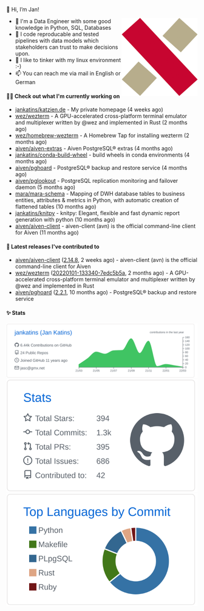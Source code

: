 👋 Hi, I’m Jan!

<img align="right" src="https://raw.githubusercontent.com/kreuzwerkerbot/kreuzwerkerbot/master/assets/xw.png" width="200">

- 🌱 I'm a Data Engineer with some good knowledge in Python, SQL, Databases
- 💪 I code reproducable and tested pipelines with data models which stakeholders can trust to make decisions upon.
- 💞️ I like to tinker with my linux environment :-)
- 📫 You can reach me via mail in English or German

#### 👩‍💻 Check out what I'm currently working on

- [jankatins/katzien.de](https://github.com/jankatins/katzien.de) - My private homepage (4 weeks ago)
- [wez/wezterm](https://github.com/wez/wezterm) - A GPU-accelerated cross-platform terminal emulator and multiplexer written by @wez and implemented in Rust (2 months ago)
- [wez/homebrew-wezterm](https://github.com/wez/homebrew-wezterm) -  A Homebrew Tap for installing wezterm (2 months ago)
- [aiven/aiven-extras](https://github.com/aiven/aiven-extras) - Aiven PostgreSQL® extras (4 months ago)
- [jankatins/conda-build-wheel](https://github.com/jankatins/conda-build-wheel) - build wheels in conda environments (4 months ago)
- [aiven/pghoard](https://github.com/aiven/pghoard) - PostgreSQL® backup and restore service (4 months ago)
- [aiven/pglookout](https://github.com/aiven/pglookout) - PostgreSQL replication monitoring and failover daemon (5 months ago)
- [mara/mara-schema](https://github.com/mara/mara-schema) - Mapping of DWH database tables to business entities, attributes &amp; metrics in Python, with automatic creation of flattened tables (10 months ago)
- [jankatins/knitpy](https://github.com/jankatins/knitpy) - knitpy: Elegant, flexible and fast dynamic report generation with python (10 months ago)
- [aiven/aiven-client](https://github.com/aiven/aiven-client) - aiven-client (avn) is the official command-line client for Aiven (11 months ago)

#### 🔭 Latest releases I've contributed to

- [aiven/aiven-client](https://github.com/aiven/aiven-client) ([2.14.8](https://github.com/aiven/aiven-client/releases/tag/2.14.8), 2 weeks ago) - aiven-client (avn) is the official command-line client for Aiven
- [wez/wezterm](https://github.com/wez/wezterm) ([20220101-133340-7edc5b5a](https://github.com/wez/wezterm/releases/tag/20220101-133340-7edc5b5a), 2 months ago) - A GPU-accelerated cross-platform terminal emulator and multiplexer written by @wez and implemented in Rust
- [aiven/pghoard](https://github.com/aiven/pghoard) ([2.2.1](https://github.com/aiven/pghoard/releases/tag/2.2.1), 10 months ago) - PostgreSQL® backup and restore service


#### ✨ Stats

  [![](https://raw.githubusercontent.com/jankatins/jankatins/master/profile-summary-card-output/github/0-profile-details.svg)](https://github.com/vn7n24fzkq/github-profile-summary-cards)
  [![](https://raw.githubusercontent.com/jankatins/jankatins/master/profile-summary-card-output/github/3-stats.svg)](https://github.com/vn7n24fzkq/github-profile-summary-cards)
  [![](https://raw.githubusercontent.com/jankatins/jankatins/master/profile-summary-card-output/github/2-most-commit-language.svg)](https://github.com/vn7n24fzkq/github-profile-summary-cards)
